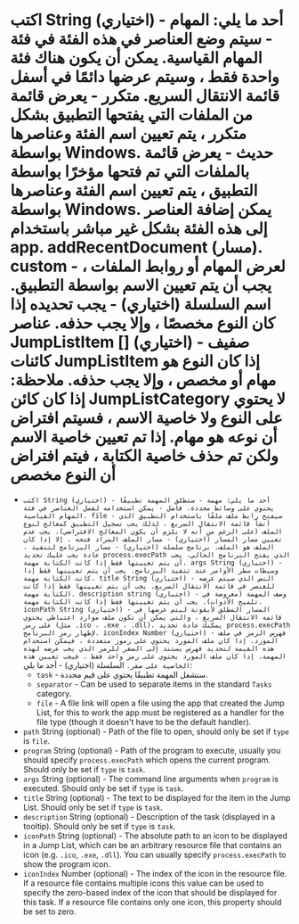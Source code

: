 # اكتب String (اختياري) - أحد ما يلي: المهام - سيتم وضع العناصر في هذه الفئة في فئة المهام القياسية. يمكن أن يكون هناك فئة واحدة فقط ، وسيتم عرضها دائمًا في أسفل قائمة الانتقال السريع. متكرر - يعرض قائمة من الملفات التي يفتحها التطبيق بشكل متكرر ، يتم تعيين اسم الفئة وعناصرها بواسطة Windows. حديث - يعرض قائمة بالملفات التي تم فتحها مؤخرًا بواسطة التطبيق ، يتم تعيين اسم الفئة وعناصرها بواسطة Windows. يمكن إضافة العناصر إلى هذه الفئة بشكل غير مباشر باستخدام app. addRecentDocument (مسار). custom - لعرض المهام أو روابط الملفات ، يجب أن يتم تعيين الاسم بواسطة التطبيق. اسم السلسلة (اختياري) - يجب تحديده إذا كان النوع مخصصًا ، وإلا يجب حذفه. عناصر JumpListItem [] (اختياري) - صفيف كائنات JumpListItem إذا كان النوع هو مهام أو مخصص ، وإلا يجب حذفه. ملاحظة: إذا كان كائن JumpListCategory لا يحتوي على النوع ولا خاصية الاسم ، فسيتم افتراض أن نوعه هو مهام. إذا تم تعيين خاصية الاسم ولكن تم حذف خاصية الكتابة ، فيتم افتراض أن النوع مخصص

* `اكتب String (اختياري) - أحد ما يلي:
مهمة - ستطلق المهمة تطبيقًا يحتوي على وسائط محددة.
فاصل - يمكن استخدامه لفصل العناصر في فئة المهام القياسية.
file - سيفتح رابط ملف ملفًا باستخدام التطبيق الذي أنشأ قائمة الانتقال السريع ، لذلك يجب تسجيل التطبيق كمعالج لنوع الملف (على الرغم من أنه لا يلزم أن يكون المعالج الافتراضي).
يجب عدم تعيين مسار المسار (اختياري) - مسار الملف المراد فتحه ، إلا إذا كان الملف هو الملف.
برنامج سلسلة (اختياري) - مسار البرنامج لتنفيذ ، عادة يجب عليك تحديد process.execPath الذي يفتح البرنامج الحالي. يجب أن يتم تعيينها فقط إذا كانت الكتابة مهمة.
args String (اختياري) - وسيطات سطر الأوامر عند تنفيذ البرنامج. يجب أن يتم تعيينها فقط إذا كانت الكتابة مهمة.
title String (اختياري) - النص الذي سيتم عرضه للعنصر في قائمة الانتقال السريع. يجب أن يتم تعيينها فقط إذا كانت الكتابة مهمة.
description string (اختياري) - وصف المهمة (معروضة في تلميح الأدوات). يجب أن يتم تعيينها فقط إذا كانت الكتابة مهمة.
iconPath String (اختياري) - المسار المطلق لأيقونة ليتم عرضها في قائمة الانتقال السريع ، والتي يمكن أن تكون ملف موارد اعتباطي يحتوي على رمز (مثل .ico ، .exe ، .dll). يمكنك عادة تحديد process.execPath لإظهار رمز البرنامج.
iconIndex Number (اختياري) - فهرس الرمز في ملف المورد. إذا كان ملف المورد يحتوي على رموز متعددة ، فيمكن استخدام هذه القيمة لتحديد فهرس يستند إلى الصفر للرمز الذي يجب عرضه لهذه المهمة. إذا كان ملف المورد يحتوي على رمز واحد فقط ، فيجب تعيين هذه الخاصية على صفر.` السلسلة (اختياري) - أحد ما يلي: 
  * `task` - ستشغل المهمة تطبيقًا يحتوي على قيم محددة.
  * `separator` - Can be used to separate items in the standard `Tasks` category.
  * `file` - A file link will open a file using the app that created the Jump List, for this to work the app must be registered as a handler for the file type (though it doesn't have to be the default handler).
* `path` String (optional) - Path of the file to open, should only be set if `type` is `file`.
* `program` String (optional) - Path of the program to execute, usually you should specify `process.execPath` which opens the current program. Should only be set if `type` is `task`.
* `args` String (optional) - The command line arguments when `program` is executed. Should only be set if `type` is `task`.
* `title` String (optional) - The text to be displayed for the item in the Jump List. Should only be set if `type` is `task`.
* `description` String (optional) - Description of the task (displayed in a tooltip). Should only be set if `type` is `task`.
* `iconPath` String (optional) - The absolute path to an icon to be displayed in a Jump List, which can be an arbitrary resource file that contains an icon (e.g. `.ico`, `.exe`, `.dll`). You can usually specify `process.execPath` to show the program icon.
* `iconIndex` Number (optional) - The index of the icon in the resource file. If a resource file contains multiple icons this value can be used to specify the zero-based index of the icon that should be displayed for this task. If a resource file contains only one icon, this property should be set to zero.